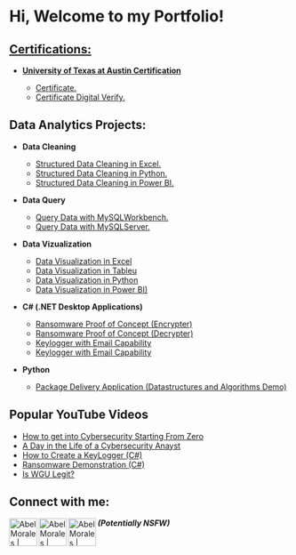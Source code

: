 <h1>Hi, Welcome to my Portfolio! <br/><a href="[Data_Analytics_Essentials](https://github.com/alexcartex1101/Data-Analytics-Portfolio/Data_Analytics_Essentials.md)">
  
</h1>

<h2>Certifications:</h2>

- <b> University of Texas at Austin Certification </b>

  - [Certificate.](https://github.com/alexcartex1101/Data-Analytics-Portfolio/blob/main/Data_Analytics_Essentials_Certificate.pdf)
  - [Certificate Digital Verify.](https://la.utexas.edu/texasexeced/digitalVerification.html?key=PxhVW)

<h2>Data Analytics Projects:</h2>

- <b> Data Cleaning </b>
  - [Structured Data Cleaning in Excel.](https://github.com/alexcartex1101/Data-Analytics-Portfolio/blob/main/in_process.md)
  - [Structured Data Cleaning in Python.](https://github.com/alexcartex1101/Data-Analytics-Portfolio/blob/main/in_process.md)
  - [Structured Data Cleaning in Power BI.](https://github.com/alexcartex1101/Data-Analytics-Portfolio/blob/main/in_process.md)

- <b> Data Query </b>
  - [Query Data with MySQLWorkbench.](https://github.com/alexcartex1101/Data-Analytics-Portfolio/blob/main/MySQLWorkbench)
  - [Query Data with MySQLServer.](https://github.com/alexcartex1101/Data-Analytics-Portfolio/blob/main/in_process.md)

- <b> Data Vizualization </b>
  - [Data Visualization in Excel](https://github.com/alexcartex1101/Data-Analytics-Portfolio/blob/main/in_process.md)
  - [Data Visualization in Tableu](https://github.com/alexcartex1101/Data-Analytics-Portfolio/blob/main/in_process.md)
  - [Data Visualization in Python](https://github.com/alexcartex1101/Data-Analytics-Portfolio/blob/main/in_process.md)
  - [Data Visualization in Power BI)](https://github.com/alexcartex1101/Data-Analytics-Portfolio/blob/main/in_process.md)

- <b>C# (.NET Desktop Applications)</b>
  - [Ransomware Proof of Concept (Encrypter)](https://github.com/alexcartex1101/Data-Analytics-Portfolio/blob/main/in_process.md)
  - [Ransomware Proof of Concept (Decrypter)](https://github.com/alexcartex1101/Data-Analytics-Portfolio/blob/main/in_process.md)
  - [Keylogger with Email Capability](https://github.com/alexcartex1101/Data-Analytics-Portfolio/blob/main/in_process.md)
  - [Keylogger with Email Capability](https://github.com/alexcartex1101/Data-Analytics-Portfolio/blob/main/in_process.md)

- <b>Python</b>
  - [Package Delivery Application (Datastructures and Algorithms Demo)](https://github.com/alexcartex1101/Data-Analytics-Portfolio/blob/main/in_process.md)

<h2>Popular YouTube Videos</h2>

- [How to get into Cybersecurity Starting From Zero](https://github.com/alexcartex1101/Data-Analytics-Portfolio/blob/main/in_process.md)
- [A Day in the Life of a Cybersecurity Anayst](https://github.com/alexcartex1101/Data-Analytics-Portfolio/blob/main/in_process.md)
- [How to Create a KeyLogger (C#)](https://github.com/alexcartex1101/Data-Analytics-Portfolio/blob/main/in_process.md)
- [Ransomware Demonstration (C#)](https://github.com/alexcartex1101/Data-Analytics-Portfolio/blob/main/in_process.md)
- [Is WGU Legit?](https://github.com/alexcartex1101/Data-Analytics-Portfolio/blob/main/in_process.md)

<h2>Connect with me:</h2>

[<img align="left" alt="AbelMorales | LinkedIn" width="50" src="https://cdn.jsdelivr.net/npm/simple-icons@v3/icons/linkedin.svg" />][linkedin]
[<img align="left" alt="AbelMorales | YouTube" width="50px" src="https://cdn.jsdelivr.net/npm/simple-icons@v3/icons/youtube.svg" />][youtube]
[<img align="left" alt="AbelMorales | Instagram" width="50px" src="https://cdn.jsdelivr.net/npm/simple-icons@v3/icons/instagram.svg" />][instagram]

[linkedin]: https://linkedin.com/in/aabelmorales
[youtube]: https://www.youtube.com/c/joshmadakor
[instagram]: https://www.instagram.com/joshmadakor/

<b><i>(Potentially NSFW)</b></i>
